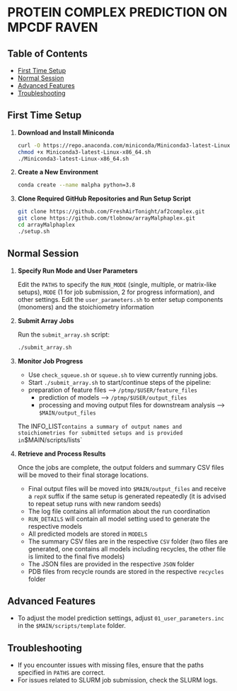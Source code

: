 # PROTEIN COMPLEX PREDICTION ON MPCDF RAVEN

## Table of Contents
- [First Time Setup](#first-time-setup)
- [Normal Session](#normal-session)
- [Advanced Features](#advanced-features)
- [Troubleshooting](#troubleshooting)

## First Time Setup

1. **Download and Install Miniconda**

    ```bash
    curl -O https://repo.anaconda.com/miniconda/Miniconda3-latest-Linux-x86_64.sh
    chmod +x Miniconda3-latest-Linux-x86_64.sh
    ./Miniconda3-latest-Linux-x86_64.sh
    ```

2. **Create a New Environment**

    ```bash
    conda create --name malpha python=3.8
    ```

3. **Clone Required GitHub Repositories and Run Setup Script**

    ```bash
    git clone https://github.com/FreshAirTonight/af2complex.git
    git clone https://github.com/tlobnow/arrayMalphaplex.git
    cd arrayMalphaplex
    ./setup.sh
    ```

## Normal Session

1. **Specify Run Mode and User Parameters**

    Edit the `PATHS` to specify the `RUN_MODE` (single, multiple, or matrix-like setups), `MODE` (1 for job submission, 2 for progress information), and other settings.
    Edit the `user_parameters.sh` to enter setup components (monomers) and the stoichiometry information

2. **Submit Array Jobs**

    Run the `submit_array.sh` script:

    ```bash
    ./submit_array.sh
    ```

3. **Monitor Job Progress**

    - Use `check_squeue.sh` or `squeue.sh` to view currently running jobs.
    - Start `./submit_array.sh` to start/continue steps of the pipeline: 
	- preparation of feature files --> `/ptmp/$USER/feature_files`
        - prediction of models --> `/ptmp/$USER/output_files`
        - processing and moving output files for downstream analysis --> `$MAIN/output_files`

    The INFO_LIST` contains a summary of output names and stoichiometries for submitted setups and is provided in `$MAIN/scripts/lists`

5. **Retrieve and Process Results**

    Once the jobs are complete, the output folders and summary CSV files will be moved to their final storage locations.

    - Final output files will be moved into `$MAIN/output_files` and receive a `repX` suffix if the same setup is generated repeatedly (it is advised to repeat setup runs with new random seeds)
    - The log file contains all information about the run coordination
    - `RUN_DETAILS` will contain all model setting used to generate the respective models
    - All predicted models are stored in `MODELS`
    - The summary CSV files are in the respective `CSV` folder (two files are generated, one contains all models including recycles, the other file is limited to the final five models)
    - The JSON files are provided in the respective `JSON` folder
    - PDB files from recycle rounds are stored in the respective `recycles` folder


## Advanced Features

- To adjust the model prediction settings, adjust `01_user_parameters.inc` in the `$MAIN/scripts/template` folder.

## Troubleshooting

- If you encounter issues with missing files, ensure that the paths specified in `PATHS` are correct.
- For issues related to SLURM job submission, check the SLURM logs.

